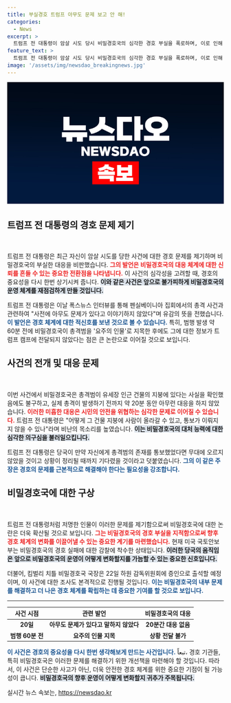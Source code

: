 ```yaml
---
title: 부실경호 트럼프 아무도 문제 보고 안 해!
categories:
  - News
excerpt: >
  트럼프 전 대통령이 암살 시도 당시 비밀경호국의 심각한 경호 부실을 폭로하며, 이로 인해 논란이 커질 전망입니다. 그는 현장 정보 전달의 부족을 지적하며 “실수를 저질렀다”고 주장했습니다. 국토안보부는 현재 감찰에 착수했습니다.
feature_text: >
  트럼프 전 대통령이 암살 시도 당시 비밀경호국의 심각한 경호 부실을 폭로하며, 이로 인해 논란이 커질 전망입니다. 그는 현장 정보 전달의 부족을 지적하며 “실수를 저질렀다”고 주장했습니다. 국토안보부는 현재 감찰에 착수했습니다.
image: '/assets/img/newsdao_breakingnews.jpg'
---
```


<p><img src="/assets/img/newsdao_breakingnews.jpg" alt="ranknews 속보" /></p>

<h2 data-ke-size="size26">트럼프 전 대통령의 경호 문제 제기</h2>

<p data-ke-size="size16">&nbsp;</p>

<p>트럼프 전 대통령은 최근 자신이 암살 시도를 당한 사건에 대한 경호 문제를 제기하며 비밀경호국의 부실한 대응을 비판했습니다. <b><span style="color: #ee2323;">그의 발언은 비밀경호국의 대응 체계에 대한 신뢰를 흔들 수 있는 중요한 전환점을 나타냅니다.</span></b> 이 사건의 심각성을 고려할 때, 경호의 중요성을 다시 한번 상기시켜 줍니다. <b><span style="background-color: #21538527;">이와 같은 사건은 앞으로 불가피하게 비밀경호국의 운영 체계를 재점검하게 만들 것입니다.</span></b></p>

<p>트럼프 전 대통령은 이날 폭스뉴스 인터뷰를 통해 펜실베이니아 집회에서의 총격 사건과 관련하여 "사전에 아무도 문제가 있다고 이야기하지 않았다"며 유감의 뜻을 전했습니다. <b><span style="color: #1a5490;">이 발언은 경호 체계에 대한 적신호를 보낸 것으로 볼 수 있습니다.</span></b> 특히, 범행 발생 약 60분 전에 비밀경호국이 총격범을 '요주의 인물'로 지목한 후에도 그에 대한 정보가 트럼프 캠프에 전달되지 않았다는 점은 큰 논란으로 이어질 것으로 보입니다. </p>

<h2 data-ke-size="size26">사건의 전개 및 대응 문제</h2>

<p data-ke-size="size16">&nbsp;</p>

<p>이번 사건에서 비밀경호국은 총격범이 유세장 인근 건물의 지붕에 있다는 사실을 확인했음에도 불구하고, 실제 총격이 발생하기 전까지 약 20분 동안 아무런 대응을 하지 않았습니다. <b><span style="color: #ee2323;">이러한 미흡한 대응은 시민의 안전을 위협하는 심각한 문제로 이어질 수 있습니다.</span></b> 트럼프 전 대통령은 "어떻게 그 건물 지붕에 사람이 올라갈 수 있고, 통보가 이뤄지지 않을 수 있나"라며 비난의 목소리를 높였습니다. <b><span style="background-color: #21538527;">이는 비밀경호국의 대처 능력에 대한 심각한 의구심을 불러일으킵니다.</span></b></p>

<p>트럼프 전 대통령은 당국이 만약 자신에게 총격범의 존재를 통보했었다면 무대에 오르지 않았을 것이고 상황이 정리될 때까지 기다렸을 것이라고 덧붙였습니다. <b><span style="color: #1a5490;">그의 이 같은 주장은 경호의 문제를 근본적으로 해결해야 한다는 필요성을 강조합니다.</span></b></p>

<h2 data-ke-size="size26">비밀경호국에 대한 구상</h2>

<p data-ke-size="size16">&nbsp;</p>

<p>트럼프 전 대통령처럼 저명한 인물이 이러한 문제를 제기함으로써 비밀경호국에 대한 논란은 더욱 확산될 것으로 보입니다. <b><span style="color: #ee2323;">그는 비밀경호국의 경호 부실을 지적함으로써 향후 경호 체계의 변화를 이끌어낼 수 있는 중요한 계기를 마련했습니다.</span></b> 현재 미국 국토안보부는 비밀경호국의 경호 실패에 대한 감찰에 착수한 상태입니다. <b><span style="background-color: #21538527;">이러한 당국의 움직임은 앞으로 비밀경호국의 운영이 어떻게 변화할지를 가늠할 수 있는 중요한 신호입니다.</span></b></p>

<p>더불어, 킴벌리 치틀 비밀경호국 국장은 22일 하원 감독위원회에 증인으로 출석할 예정이며, 이 사건에 대한 조사도 본격적으로 진행될 것입니다. <b><span style="color: #1a5490;">이는 비밀경호국의 내부 문제를 해결하고 더 나은 경호 체계를 확립하는 데 중요한 기여를 할 것으로 보입니다.</span></b> </p>

<hr>

<table style="width: 100%;">
  <thead>
    <tr style="height: 20px;">
      <th style="text-align: center;">사건 시점</th>
      <th style="text-align: center;">관련 발언</th>
      <th style="text-align: center;">비밀경호국의 대응</th>
    </tr>
  </thead>
  <tbody>
    <tr style="height: 20px;">
      <td style="text-align: center; height: 17px;"><b>20일</b></td>
      <td style="text-align: center; height: 17px;"><b>아무도 문제가 있다고 말하지 않았다</b></td>
      <td style="text-align: center; height: 17px;"><b>20분간 대응 없음</b></td>
    </tr>
    <tr style="height: 20px;">
      <td style="text-align: center; height: 17px;"><b>범행 60분 전</b></td>
      <td style="text-align: center; height: 17px;"><b>요주의 인물 지목</b></td>
      <td style="text-align: center; height: 17px;"><b>상황 전달 불가</b></td>
    </tr>
  </tbody>
</table>

<p><b><span style="color: #1a5490;">이 사건은 경호의 중요성을 다시 한번 생각해보게 만드는 사건입니다.</span></b> تبعاً، 경호 기관들, 특히 비밀경호국은 이러한 문제를 해결하기 위한 개선책을 마련해야 할 것입니다. 따라서, 이 사건은 단순한 사고가 아닌, 더욱 안전한 경호 체계를 위한 중요한 기점이 될 가능성이 큽니다. <b><span style="background-color: #21538527;">비밀경호국의 향후 운영이 어떻게 변화할지 귀추가 주목됩니다.</span></b></p>
실시간 뉴스 속보는, <a href="https://newsdao.kr" rel="dofollow">https://newsdao.kr</a>


